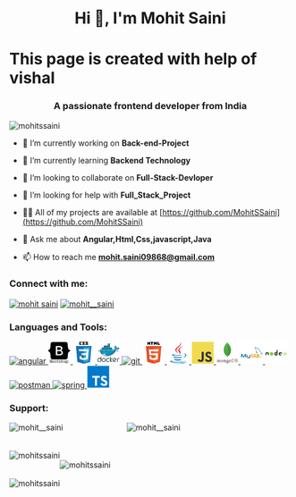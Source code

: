 <h1 align="center">Hi 👋, I'm Mohit Saini</h1>
<h1>This page is created with help of vishal</h1>
<h3 align="center">A passionate frontend developer from India</h3>


<p align="left"> <img src="https://komarev.com/ghpvc/?username=mohitssaini&label=Profile%20views&color=0e75b6&style=flat" alt="mohitssaini" /> </p>

- 🔭 I’m currently working on **Back-end-Project**

- 🌱 I’m currently learning **Backend Technology**

- 👯 I’m looking to collaborate on **Full-Stack-Devloper**

- 🤝 I’m looking for help with **Full_Stack_Project**

- 👨‍💻 All of my projects are available at [https://github.com/MohitSSaini](https://github.com/MohitSSaini)

- 💬 Ask me about **Angular,Html,Css,javascript,Java**

- 📫 How to reach me **mohit.saini09868@gmail.com**

<h3 align="left">Connect with me:</h3>
<p align="left">
<a href="https://linkedin.com/in/mohit saini" target="blank"><img align="center" src="https://raw.githubusercontent.com/rahuldkjain/github-profile-readme-generator/master/src/images/icons/Social/linked-in-alt.svg" alt="mohit saini" height="30" width="40" /></a>
<a href="https://instagram.com/mohit__saini" target="blank"><img align="center" src="https://raw.githubusercontent.com/rahuldkjain/github-profile-readme-generator/master/src/images/icons/Social/instagram.svg" alt="mohit__saini" height="30" width="40" /></a>
</p>

<h3 align="left">Languages and Tools:</h3>
<p align="left"> <a href="https://angular.io" target="_blank" rel="noreferrer"> <img src="https://angular.io/assets/images/logos/angular/angular.svg" alt="angular" width="40" height="40"/> </a> <a href="https://getbootstrap.com" target="_blank" rel="noreferrer"> <img src="https://raw.githubusercontent.com/devicons/devicon/master/icons/bootstrap/bootstrap-plain-wordmark.svg" alt="bootstrap" width="40" height="40"/> </a> <a href="https://www.w3schools.com/css/" target="_blank" rel="noreferrer"> <img src="https://raw.githubusercontent.com/devicons/devicon/master/icons/css3/css3-original-wordmark.svg" alt="css3" width="40" height="40"/> </a> <a href="https://www.docker.com/" target="_blank" rel="noreferrer"> <img src="https://raw.githubusercontent.com/devicons/devicon/master/icons/docker/docker-original-wordmark.svg" alt="docker" width="40" height="40"/> </a> <a href="https://git-scm.com/" target="_blank" rel="noreferrer"> <img src="https://www.vectorlogo.zone/logos/git-scm/git-scm-icon.svg" alt="git" width="40" height="40"/> </a> <a href="https://www.w3.org/html/" target="_blank" rel="noreferrer"> <img src="https://raw.githubusercontent.com/devicons/devicon/master/icons/html5/html5-original-wordmark.svg" alt="html5" width="40" height="40"/> </a> <a href="https://www.java.com" target="_blank" rel="noreferrer"> <img src="https://raw.githubusercontent.com/devicons/devicon/master/icons/java/java-original.svg" alt="java" width="40" height="40"/> </a> <a href="https://developer.mozilla.org/en-US/docs/Web/JavaScript" target="_blank" rel="noreferrer"> <img src="https://raw.githubusercontent.com/devicons/devicon/master/icons/javascript/javascript-original.svg" alt="javascript" width="40" height="40"/> </a> <a href="https://www.mongodb.com/" target="_blank" rel="noreferrer"> <img src="https://raw.githubusercontent.com/devicons/devicon/master/icons/mongodb/mongodb-original-wordmark.svg" alt="mongodb" width="40" height="40"/> </a> <a href="https://www.mysql.com/" target="_blank" rel="noreferrer"> <img src="https://raw.githubusercontent.com/devicons/devicon/master/icons/mysql/mysql-original-wordmark.svg" alt="mysql" width="40" height="40"/> </a> <a href="https://nodejs.org" target="_blank" rel="noreferrer"> <img src="https://raw.githubusercontent.com/devicons/devicon/master/icons/nodejs/nodejs-original-wordmark.svg" alt="nodejs" width="40" height="40"/> </a> <a href="https://postman.com" target="_blank" rel="noreferrer"> <img src="https://www.vectorlogo.zone/logos/getpostman/getpostman-icon.svg" alt="postman" width="40" height="40"/> </a> <a href="https://spring.io/" target="_blank" rel="noreferrer"> <img src="https://www.vectorlogo.zone/logos/springio/springio-icon.svg" alt="spring" width="40" height="40"/> </a> <a href="https://www.typescriptlang.org/" target="_blank" rel="noreferrer"> <img src="https://raw.githubusercontent.com/devicons/devicon/master/icons/typescript/typescript-original.svg" alt="typescript" width="40" height="40"/> </a> </p>

<h3 align="left">Support:</h3>
<p><a href="https://www.buymeacoffee.com/mohit__saini"> <img align="left" src="https://cdn.buymeacoffee.com/buttons/v2/default-yellow.png" height="50" width="210" alt="mohit__saini" /></a><a href="https://ko-fi.com/mohit__saini"> <img align="left" src="https://cdn.ko-fi.com/cdn/kofi3.png?v=3" height="50" width="210" alt="mohit__saini" /></a></p><br><br>

<p><img align="left" src="https://github-readme-stats.vercel.app/api/top-langs?username=mohitssaini&show_icons=true&locale=en&layout=compact" alt="mohitssaini" /></p>

<p>&nbsp;<img align="center" src="https://github-readme-stats.vercel.app/api?username=mohitssaini&show_icons=true&locale=en" alt="mohitssaini" /></p>

<p><img align="center" src="https://github-readme-streak-stats.herokuapp.com/?user=mohitssaini&" alt="mohitssaini" /></p>
